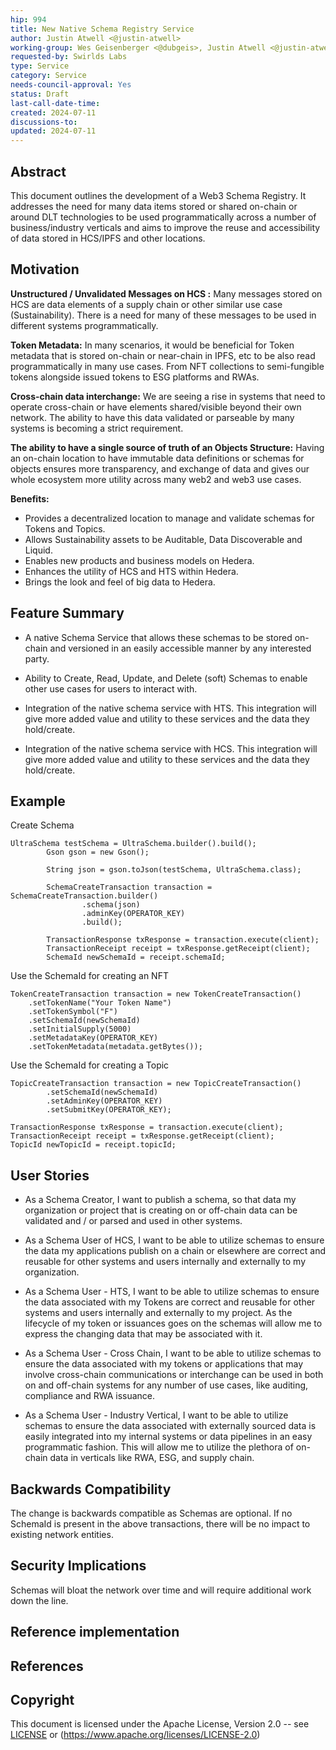 ```yaml
---
hip: 994
title: New Native Schema Registry Service
author: Justin Atwell <@justin-atwell>
working-group: Wes Geisenberger <@dubgeis>, Justin Atwell <@justin-atwell>, Cyndy Montgomery <montgomery@tolam.io>
requested-by: Swirlds Labs
type: Service
category: Service
needs-council-approval: Yes
status: Draft
last-call-date-time: 
created: 2024-07-11
discussions-to: 
updated: 2024-07-11
---
```


## Abstract

This document outlines the development of a Web3 Schema Registry. It addresses the need for many data items stored or shared on-chain or around DLT technologies to be used programmatically across a number of business/industry verticals and aims to improve the reuse and accessibility of data stored in HCS/IPFS and other locations.

## Motivation

**Unstructured / Unvalidated Messages on HCS :** Many messages stored on HCS are data elements of a supply chain or other similar use case (Sustainability). There is a need for many of these messages to be used in different systems programmatically.

**Token Metadata:** In many scenarios, it would be beneficial for Token metadata that is stored on-chain or near-chain in IPFS, etc to be also read programmatically in many use cases. From NFT collections to semi-fungible tokens alongside issued tokens to ESG platforms and RWAs.

**Cross-chain data interchange:** We are seeing a rise in systems that need to operate cross-chain or have elements shared/visible beyond their own network. The ability to have this data validated or parseable by many systems is becoming a strict requirement.

**The ability to have a single source of truth of an Objects Structure:** Having an on-chain location to have immutable data definitions or schemas for objects ensures more transparency, and exchange of data and gives our whole ecosystem more utility across many web2 and web3 use cases.

**Benefits:**

* Provides a decentralized location to manage and validate schemas for Tokens and Topics.
* Allows Sustainability assets to be Auditable, Data Discoverable and Liquid.
* Enables new products and business models on Hedera.
* Enhances the utility of HCS and HTS within Hedera.
* Brings the look and feel of big data to Hedera.

## Feature Summary

* A native Schema Service that allows these schemas to be stored on-chain and versioned in an easily accessible manner by any interested party.

* Ability to Create, Read, Update, and Delete (soft) Schemas to enable other use cases for users to interact with.

* Integration of the native schema service with HTS. This integration will give more added value and utility to these services and the data they hold/create.

* Integration of the native schema service with HCS. This integration will give more added value and utility to these services and the data they hold/create.

## Example
Create Schema
```
UltraSchema testSchema = UltraSchema.builder().build();
        Gson gson = new Gson();

        String json = gson.toJson(testSchema, UltraSchema.class);

        SchemaCreateTransaction transaction = SchemaCreateTransaction.builder()
                .schema(json)
                .adminKey(OPERATOR_KEY)
                .build();

        TransactionResponse txResponse = transaction.execute(client);
        TransactionReceipt receipt = txResponse.getReceipt(client);
        SchemaId newSchemaId = receipt.schemaId;
```

Use the SchemaId for creating an NFT

```       
TokenCreateTransaction transaction = new TokenCreateTransaction()
    .setTokenName("Your Token Name")
    .setTokenSymbol("F")
    .setSchemaId(newSchemaId)
    .setInitialSupply(5000)
    .setMetadataKey(OPERATOR_KEY)
    .setTokenMetadata(metadata.getBytes());
```

Use the SchemaId for creating a Topic

```       
TopicCreateTransaction transaction = new TopicCreateTransaction()
        .setSchemaId(newSchemaId)
        .setAdminKey(OPERATOR_KEY)
        .setSubmitKey(OPERATOR_KEY);

TransactionResponse txResponse = transaction.execute(client);
TransactionReceipt receipt = txResponse.getReceipt(client);
TopicId newTopicId = receipt.topicId;
```

## User Stories

* As a Schema Creator, I want to publish a schema, so that data my organization or project that is creating on or off-chain data can be validated and / or parsed and used in other systems.

* As a Schema User of HCS, I want to be able to utilize schemas to ensure the data my applications publish on a chain or elsewhere are correct and reusable for other systems and users internally and externally to my organization.

* As a Schema User - HTS, I want to be able to utilize schemas to ensure the data associated with my Tokens are correct and reusable for other systems and users internally and externally to my project. As the lifecycle of my token or issuances goes on the schemas will allow me to express the changing data that may be associated with it.

* As a Schema User - Cross Chain, I want to be able to utilize schemas to ensure the data associated with my tokens or applications that may involve cross-chain communications or interchange can be used in both on and off-chain systems for any number of use cases, like auditing, compliance and RWA issuance.

* As a Schema User - Industry Vertical, I want to be able to utilize schemas to ensure the data associated with externally sourced data is easily integrated into my internal systems or data pipelines in an easy programmatic fashion. This will allow me to utilize the plethora of on-chain data in verticals like RWA, ESG, and supply chain.

## Backwards Compatibility

The change is backwards compatible as Schemas are optional. If no SchemaId is present in the above transactions, there will be no impact to existing network entities.

## Security Implications

Schemas will bloat the network over time and will require additional work down the line.

## Reference implementation



## References

## Copyright
This document is licensed under the Apache License, Version 2.0 -- see [LICENSE](../LICENSE) or (https://www.apache.org/licenses/LICENSE-2.0)

